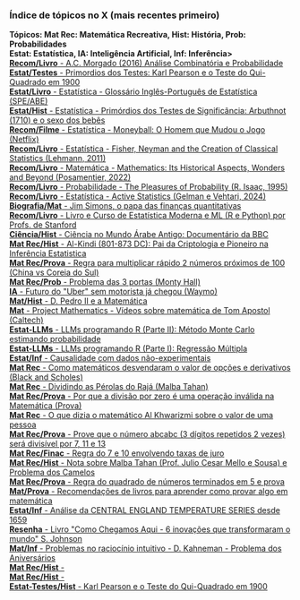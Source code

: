 ### Índice de tópicos no X (mais recentes primeiro) </br>
<b>Tópicos: Mat Rec: Matemática Recreativa, Hist: História, Prob: Probabilidades</b> </br>
<b>Estat: Estatística, IA: Inteligência Artificial, Inf: Inferência></b></br>
<a href="https://x.com/bluemaster100/status/1945249899068391840"><b>Recom/Livro</b> - A.C. Morgado (2016) Análise Combinatória e Probabilidade</a></br>
<a href="https://x.com/bluemaster100/status/1943803143998804415"><b>Estat/Testes</b> - Primordios dos Testes: Karl Pearson e o Teste do Qui-Quadrado em 1900</a></br>
<a href="https://x.com/bluemaster100/status/1940796840196161555"><b>Estat/Livro</b> - Estatística - Glossário Inglês-Português de Estatística (SPE/ABE)</a></br>
<a href="https://x.com/bluemaster100/status/1939882392078192949"><b>Estat/Hist</b> - Estatística - Primórdios dos Testes de Significância: Arbuthnot (1710) e o sexo dos bebês</a></br>
<a href="https://x.com/bluemaster100/status/1939074461426229608"><b>Recom/Filme</b> - Estatística - Moneyball: O Homem que Mudou o Jogo (Netflix)</a></br>
<a href="https://x.com/bluemaster100/status/1938644146006167942"><b>Recom/Livro</b> - Estatística - Fisher, Neyman and the Creation of Classical Statistics (Lehmann, 2011)</a></br>
<a href="https://x.com/bluemaster100/status/1934257459520245857"><b>Recom/Livro</b> - Matemática - Mathematics: Its Historical Aspects, Wonders and Beyond (Posamentier, 2022)</a></br>
<a href="https://x.com/bluemaster100/status/1931704430958690462"><b>Recom/Livro</b> - Probabilidade - The Pleasures of Probability (R. Isaac, 1995)</br>
<a href="https://x.com/bluemaster100/status/1929564699781194194"><b>Recom/Livro</b> - Estatística - Active Statistics (Gelman e Vehtari, 2024)</br>
<a href="https://x.com/bluemaster100/status/1893787862514200787"><b>Biografia/Mat</b> - Jim Simons, o papa das finanças quantitativas</a></br>
<a href="https://x.com/bluemaster100/status/1890335213613363565"><b>Recom/Livro</b> - Livro e Curso de Estatística Moderna e ML (R e Python) por Profs. de Stanford</a></br>
<a href="https://x.com/bluemaster100/status/1883526112204194162"><b>Ciência/Hist</b> - Ciência no Mundo Árabe Antigo: Documentário da BBC</a></br>
<a href="https://x.com/bluemaster100/status/1881007428264767940"><b>Mat Rec/Hist</b> - Al-Kindi (801-873 DC): Pai da Criptologia e Pioneiro na Inferência Estatistica</a></br>
<a href="https://x.com/bluemaster100/status/1877852471747334452"><b>Mat Rec/Prova</b> - Regra para multiplicar rápido 2 números próximos de 100 (China vs Coreia do Sul)</a></br>
<a href="https://x.com/bluemaster100/status/1875943157910642801"><b>Mat Rec/Prob</b> - Problema das 3 portas (Monty Hall)</a></br>
<a href="https://x.com/bluemaster100/status/1875722936738304318"><b>IA</b> - Futuro do "Uber" sem motorista já chegou (Waymo)</a></br>
<a href="https://x.com/bluemaster100/status/1873402866724958535"><b>Mat/Hist</b> - D. Pedro II e a Matemática</a></br>
<a href="https://x.com/bluemaster100/status/1867947417284284632"><b>Mat</b> - Project Mathematics - Vídeos sobre matemática de Tom Apostol (Caltech)</a></br>
<a href="https://x.com/bluemaster100/status/1867606151149351388"><b>Estat-LLMs</b> - LLMs programando R (Parte II): Método Monte Carlo estimando probabilidade</a></br>
<a href="https://x.com/bluemaster100/status/1863017593356832802"><b>Estat-LLMs</b> - LLMs programando R (Parte I): Regressão Múltipla</a></br>
<a href="https://x.com/bluemaster100/status/1861805840052719859"><b>Estat/Inf</b> - Causalidade com dados não-experimentais</a></br>
<a href="https://x.com/bluemaster100/status/1861759642759573872"><b>Mat Rec</b> - Como matemáticos desvendaram o valor de opções e derivativos (Black and Scholes)</a></br>
<a href="https://x.com/bluemaster100/status/1853812273929674894"><b>Mat Rec</b> - Dividindo as Pérolas do Rajá (Malba Tahan)</a></br>
<a href="https://x.com/bluemaster100/status/1852372743896826305"><b>Mat Rec/Prova</b> - Por que a divisão por zero é uma operação inválida na Matemática (Prova)</a></br>
<a href="https://x.com/bluemaster100/status/1850532641763725409"><b>Mat Rec</b> - O que dizia o matemático Al Khwarizmi sobre o valor de uma pessoa</a></br>
<a href="https://x.com/bluemaster100/status/1850174378824073542"><b>Mat Rec/Prova</b> - Prove que o número abcabc (3 dígitos repetidos 2 vezes) será divisível por 7, 11 e 13</a></br>
<a href="https://x.com/bluemaster100/status/1849912272388489363"><b>Mat Rec/Finac</b> - Regra do 7 e 10 envolvendo taxas de juro</a></br>
<a href="https://x.com/bluemaster100/status/1848512447805886640"><b>Mat Rec/Hist</b> - Nota sobre Malba Tahan (Prof. Julio Cesar Mello e Sousa) e Problema dos Camelos</a></br>
<a href="https://x.com/bluemaster100/status/1845625961620062594"><b>Mat Rec/Prova</b> - Regra do quadrado de números terminados em 5 e prova</a></br>
<a href="https://x.com/bluemaster100/status/1810811183487762577"><b>Mat/Prova</b> - Recomendações de livros para aprender como provar algo em matemática</a></br>
<a href="https://x.com/bluemaster100/status/1803814435909210200"><b>Estat/Inf</b> - Análise da CENTRAL ENGLAND TEMPERATURE SERIES desde 1659 </a></br>
<a href="https://x.com/bluemaster100/status/1798414530453578209"><b>Resenha</b> - Livro "Como Chegamos Aqui - 6 inovações que transformaram o mundo" S. Johnson</a></br>
<a href="https://x.com/bluemaster100/status/1790381543128449413"><b>Mat/Inf</b> - Problemas no raciocínio intuitivo - D. Kahneman - Problema dos Aniversários</a></br>
<a href=""><b>Mat Rec/Hist</b> - </a></br>
<a href=""><b>Mat Rec/Hist</b> - </a></br>
<a href="https://x.com/bluemaster100/status/1943803143998804415"><b>Estat-Testes/Hist</b> - Karl Pearson e o Teste do Qui-Quadrado em 1900</a></br>
